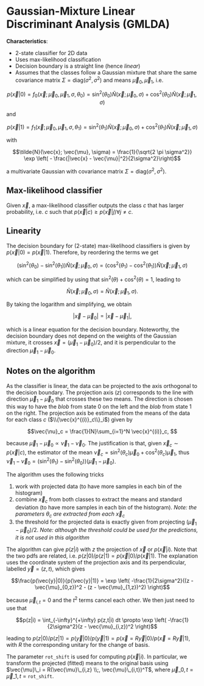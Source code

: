 # Gaussian-Mixture Linear Discriminant Analysis (GMLDA)

**Characteristics**:
- 2-state classifier for 2D data
- Uses max-likelihood classification
- Decision boundary is a straight line (hence *linear*)
- Assumes that the classes follow a Gaussian mixture that share the same covariance matrix $\Sigma=\mathrm{diag}(\sigma^2, \sigma^2)$ and means $\vec{\mu}_0, \vec{\mu}_1$, i.e.
```math
p(\vec{x}|0) = f_0(\vec{x}; \vec{\mu}_0, \vec{\mu}_1, \sigma, \theta_0) = \sin^2(\theta_0)\tilde{N}(\vec{x}; \vec{\mu}_0, \sigma) + 
\cos^2(\theta_0)\tilde{N}(\vec{x}; \vec{\mu}_1, \sigma)
```
and
```math
p(\vec{x}|1) = f_1(\vec{x}; \vec{\mu}_0, \vec{\mu}_1, \sigma, \theta_1) = \sin^2(\theta_1)\tilde{N}(\vec{x}; \vec{\mu}_0, \sigma) + 
\cos^2(\theta_1)\tilde{N}(\vec{x}; \vec{\mu}_1, \sigma)
```
with
```math
\tilde{N}(\vec{x}; \vec{\mu}, \sigma) = \frac{1}{\sqrt{2 \pi \sigma^2}} \exp \left( - \frac{|\vec{x} - \vec{\mu}|^2}{2\sigma^2}\right)
```
a multivariate Gaussian with covariance matrix $\Sigma=\mathrm{diag}(\sigma^2, \sigma^2)$. 

## Max-likelihood classifier

Given $\vec{x}$, a max-likelihood classifier outputs the class $c$ that has larger probability, i.e. $c$ such that $p(\vec{x}|c) \geq p(\vec{x}|j) \forall j \neq c$. 

## Linearity

The decision boundary for (2-state) max-likelihood classifiers is given by $p(\vec{x}|0) = p(\vec{x}|1)$. Therefore, by reordering the terms we get
```math
(\sin^2(\theta_0) - \sin^2(\theta_1))\tilde{N}(\vec{x}; \vec{\mu}_0, \sigma) = 
(\cos^2(\theta_1) - \cos^2(\theta_1))\tilde{N}(\vec{x}; \vec{\mu}_1, \sigma)
```
which can be simplified by using that $\sin^2(\theta) + \cos^2(\theta) = 1$, leading to
```math
\tilde{N}(\vec{x}; \vec{\mu}_0, \sigma) = \tilde{N}(\vec{x}; \vec{\mu}_1, \sigma).
```
By taking the logarithm and simplifying, we obtain
```math
|\vec{x} - \vec{\mu}_0| = |\vec{x} - \vec{\mu}_1|,
```
which is a linear equation for the decision boundary. Noteworthy, the decision boundary does not depend on the weights of the Gaussian mixture, it crosses $\vec{x}=(\vec{\mu}_1 - \vec{\mu}_0)/2$, and it is perpendicular to the direction $\vec{\mu}_1 - \vec{\mu}_0$. 

## Notes on the algorithm

As the classifier is linear, the data can be projected to the axis orthogonal to the decision boundary. 
The projection axis ($z$) corresponds to the line with direction $\vec{\mu}_1 - \vec{\mu}_0$ that crosses these two means. 
The direction is chosen this way to have the *blob* from state 0 on the left and the *blob* from state 1 on the right. 
The projection axis be estimated from the means of the data for each class $c$ ($\\{\vec{x}^{(i)}_c\\}_i$) given by
```math 
\vec{\nu}_c = \frac{1}{N}\sum_{i=1}^N \vec{x}^{(i)}_c, 
```
because $\vec{\mu}_1 - \vec{\mu}_0 \propto \vec{\nu}_1 - \vec{\nu}_0$. The justification is that, given $\vec{x}_c \sim p(\vec{x}|c)$, the estimator of the mean $\vec{\nu}_c = \sin^2(\theta_c) \vec{\mu}_0 + \cos^2(\theta_c) \vec{\mu}_1$, thus $\vec{\nu}_1 - \vec{\nu}_0 = (\sin^2(\theta_1) - \sin^2(\theta_0)) (\vec{\mu}_1 - \vec{\mu}_0)$. 

The algorithm uses the following tricks
1. work with projected data (to have more samples in each bin of the histogram)
1. combine $\vec{x}_c$ from both classes to extract the means and standard deviation (to have more samples in each bin of the histogram). *Note: the parameters* $\theta_c$ *are extracted from each* $\vec{x}_c$ 
1. the threshold for the projected data is exactly given from projecting $(\vec{\mu}_1 - \vec{\mu}_0)/2$. *Note: although the threshold could be used for the predictions, it is not used in this algorithm*

The algorithm can give $p(z|i)$ with $z$ the projection of $\vec{x}$ or $p(\vec{x}|i)$. Note that the two pdfs are related, i.e. $p(z|0) / p(z|1) = p(\vec{x}|0) / p(\vec{x}|1)$. The explanation uses the coordinate system of the projection axis and its perpendicular, labelled $\vec{y} = (z, t)$, which gives
```math 
\frac{p(\vec{y}|0)}{p(\vec{y}|1)} = \exp \left( -\frac{1}{2\sigma^2}((z - \vec{\mu}_{0,z})^2 - (z - \vec{\mu}_{1,z})^2) \right)
```
because $\vec{\mu}_{i,t} = 0$ and the $t^2$ terms cancel each other. We then just need to use that
```math
p(z|i) = \int_{-\infty}^{+\infty} p(z,t|i) dt \propto \exp \left( -\frac{1}{2\sigma^2}(z - \vec{\mu}_{i,z})^2 \right)
```
leading to $p(z|0) / p(z|1) = p(\vec{y}|0) / p(\vec{y}|1) = p(\vec{x}=R\vec{y}|0) / p(\vec{x}=R\vec{y}|1)$, with $R$ the corresponding unitary for the change of basis. 

The parameter `rot_shift` is used for computing $p(\vec{x}|i)$. In particular, we transform the projected (fitted) means to the original basis using
$\vec{\mu}\_i = R(\vec{\mu}\_{i,z} \\;, \vec{\mu}\_{i,t})^T$, 
where $\vec{\mu}\_{0,t} = \vec{\mu}\_{1,t}$ = `rot_shift`. 
